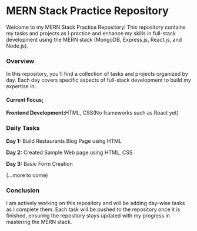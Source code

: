 <h1>MERN Stack Practice Repository</h1>
<p>Welcome to my MERN Stack Practice Repository! This repository contains my tasks and projects as I practice and enhance my skills in full-stack development using the MERN stack (MongoDB, Express.js, React.js, and Node.js).</p>
<h3>Overview</h3>
<p>In this repository, you'll find a collection of tasks and projects organized by day. Each day covers specific aspects of full-stack development to build my expertise in:</p>
<h4>Current Focus;</h4>
<p><b>Frontend Development:</b>HTML, CSS(No frameworks such as React yet)</p>
<h3>Daily Tasks</h3>
<p><b>Day 1:</b> Build Restaurants Blog Page using HTML</p>
<p><b>Day 2:</b> Created Sample Web page using HTML, CSS</p>
<p><b>Day 3:</b> Basic Form Creation</p>
<p>(...more to come)</p>
<h3>Conclusion</h3>
<p>I am actively working on this repository and will be adding day-wise tasks as I complete them. Each task will be pushed to the repository once it is finished, ensuring the repository stays updated with my progress in mastering the MERN stack.</p>

